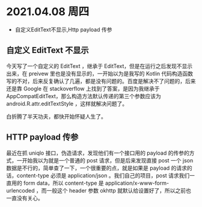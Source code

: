 # 2021.04.08 周四
- 自定义EditText不显示,Http payload 传参

## 自定义 EditText 不显示

今天写了一个自定义的 EditText ，继承于 EditText，但是在运行之后发现不显示出来，在 preivew 里也是没有显示的，一开始以为是我写的 Kotlin 代码构造函数写的不对，后来反复确认了几遍，都是没有问题的。百度是解决不了问题的，后来还是靠 Google 在 stackoverflow 上找到了答案，是因为我继承于 AppCompatEditText，那么构造方法默认传递的第三个参数应该为 android.R.attr.editTextStyle ，这样就解决问题了。

白折腾了半天功夫，都快开始怀疑人生了。


## HTTP payload 传参

最近在抓 uniqlo 接口，伪造请求，发现他们有一个接口用的 payload 的传参的方式，一开始我以为就是一个普通的 post 请求，但是后来发现直接 post 一个 json 数据是不行的，简单查了一下，一个很重要的点，就是如果是 payload 的请求的话，content-type 必须是 application/json 。我们自己的项目，post 请求我们一直用的 form data，所以  content-type 是 application/x-www-form-urlencoded ，而一般这个 header 参数 okhttp 就默认给设置好了，所以之前也一直没有关心。